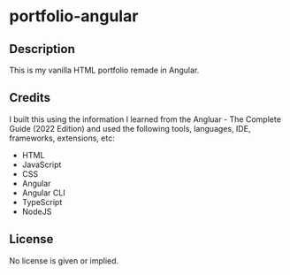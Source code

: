 # portfolio-angular

## Description

This is my vanilla HTML portfolio remade in Angular.

## Credits

I built this using the information I learned from the Angluar - The Complete Guide (2022 Edition) and used the following tools, languages, IDE, frameworks, extensions, etc:

- HTML
- JavaScript
- CSS
- Angular
- Angular CLI
- TypeScript
- NodeJS

## License

No license is given or implied.